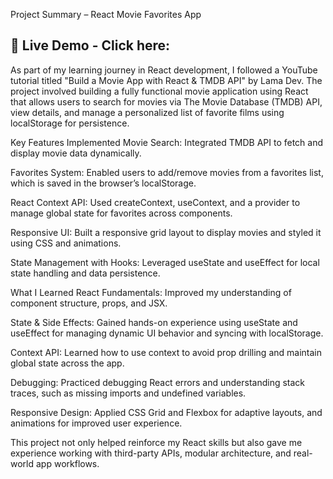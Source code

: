 Project Summary – React Movie Favorites App
## 🚀 Live Demo - Click here: 

As part of my learning journey in React development, I followed a YouTube tutorial titled "Build a Movie App with React & TMDB API" by Lama Dev. The project involved building a fully functional movie application using React that allows users to search for movies via The Movie Database (TMDB) API, view details, and manage a personalized list of favorite films using localStorage for persistence.

Key Features Implemented
Movie Search: Integrated TMDB API to fetch and display movie data dynamically.

Favorites System: Enabled users to add/remove movies from a favorites list, which is saved in the browser’s localStorage.

React Context API: Used createContext, useContext, and a provider to manage global state for favorites across components.

Responsive UI: Built a responsive grid layout to display movies and styled it using CSS and animations.

State Management with Hooks: Leveraged useState and useEffect for local state handling and data persistence.

What I Learned
React Fundamentals: Improved my understanding of component structure, props, and JSX.

State & Side Effects: Gained hands-on experience using useState and useEffect for managing dynamic UI behavior and syncing with localStorage.

Context API: Learned how to use context to avoid prop drilling and maintain global state across the app.

Debugging: Practiced debugging React errors and understanding stack traces, such as missing imports and undefined variables.

Responsive Design: Applied CSS Grid and Flexbox for adaptive layouts, and animations for improved user experience.

This project not only helped reinforce my React skills but also gave me experience working with third-party APIs, modular architecture, and real-world app workflows.
